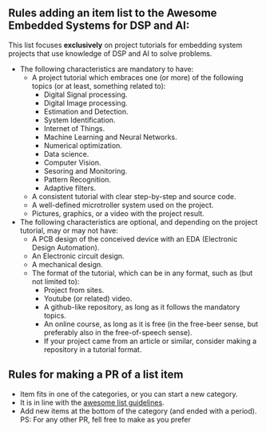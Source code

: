 ## Rules adding an item list to the Awesome Embedded Systems for DSP and AI:

This list focuses **exclusively** on project tutorials for embedding system projects that use knowledge of DSP and AI to solve problems.

- The following characteristics are mandatory to have:
  - A project tutorial which embraces one (or more) of the following topics (or at least, something related to):
    - Digital Signal processing.
    - Digital Image processing.
    - Estimation and Detection.
    - System Identification.
    - Internet of Things.
    - Machine Learning and Neural Networks.
    - Numerical optimization.
    - Data science.
    - Computer Vision.
    - Sesoring and Monitoring.
    - Pattern Recognition.
    - Adaptive filters.
  - A consistent tutorial with clear step-by-step and source code.
  - A well-defined microtroller system used on the project.
  - Pictures, graphics, or a video with the project result.
- The following characteristics are optional, and depending on the project tutorial, may or may not have:
  - A PCB design of the conceived device with an EDA (Electronic Design Automation).
  - An Electronic circuit design.
  - A mechanical design.
  - The format of the tutorial, which can be in any format, such as (but not limited to):
    - Project from sites.
    - Youtube (or related) video.
    - A github-like repository, as long as it follows the mandatory topics.
    - An online course, as long as it is free (in the free-beer sense, but preferably also in the free-of-speech sense).
    - If your project came from an article or similar, consider making a repository in a tutorial format.

## Rules for making a PR of a list item
- Item fits in one of the categories, or you can start a new category.
- It is in line with the [awesome list guidelines](https://github.com/sindresorhus/awesome/blob/main/pull_request_template.md).
- Add new items at the bottom of the category (and ended with a period).
PS: For any other PR, fell free to make as you prefer
